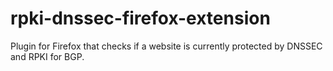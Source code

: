 # rpki-dnssec-firefox-extension
Plugin for Firefox that checks if a website is currently protected by DNSSEC and RPKI for BGP.
